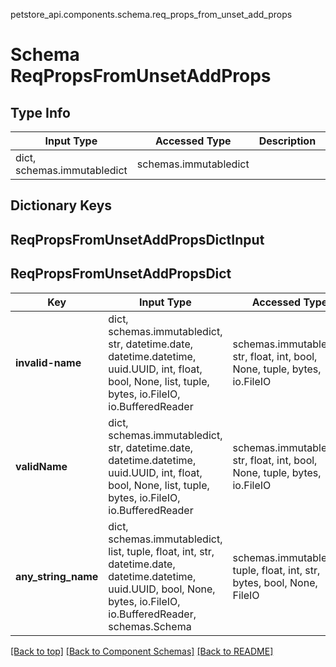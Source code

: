 petstore_api.components.schema.req_props_from_unset_add_props
# Schema ReqPropsFromUnsetAddProps

## Type Info
Input Type | Accessed Type | Description | Notes
------------ | ------------- | ------------- | -------------
dict, schemas.immutabledict | schemas.immutabledict |  |

## Dictionary Keys
## ReqPropsFromUnsetAddPropsDictInput
## ReqPropsFromUnsetAddPropsDict

Key | Input Type | Accessed Type | Description | Notes
------------ | ------------- | ------------- | ------------- | -------------
**invalid-name** | dict, schemas.immutabledict, str, datetime.date, datetime.datetime, uuid.UUID, int, float, bool, None, list, tuple, bytes, io.FileIO, io.BufferedReader | schemas.immutabledict, str, float, int, bool, None, tuple, bytes, io.FileIO |  |
**validName** | dict, schemas.immutabledict, str, datetime.date, datetime.datetime, uuid.UUID, int, float, bool, None, list, tuple, bytes, io.FileIO, io.BufferedReader | schemas.immutabledict, str, float, int, bool, None, tuple, bytes, io.FileIO |  |
**any_string_name** | dict, schemas.immutabledict, list, tuple, float, int, str, datetime.date, datetime.datetime, uuid.UUID, bool, None, bytes, io.FileIO, io.BufferedReader, schemas.Schema | schemas.immutabledict, tuple, float, int, str, bytes, bool, None, FileIO | any string name can be used but the value must be the correct type | [optional]

[[Back to top]](#top) [[Back to Component Schemas]](../../../README.md#Component-Schemas) [[Back to README]](../../../README.md)
